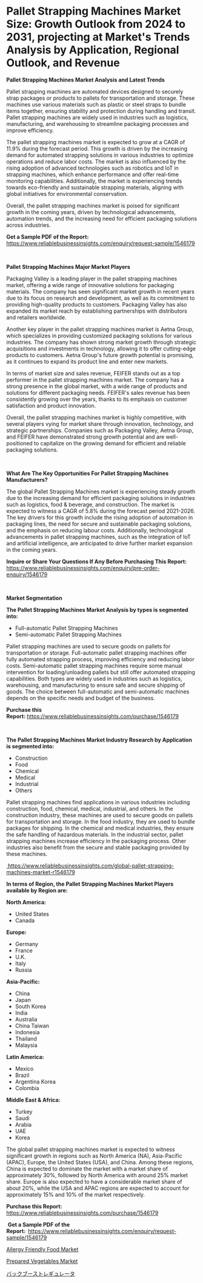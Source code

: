<p><h1>Pallet Strapping Machines Market Size: Growth Outlook from 2024 to 2031, projecting at Market's Trends Analysis by Application, Regional Outlook, and Revenue</h1></p><p><strong>Pallet Strapping Machines Market Analysis and Latest Trends</strong></p>
<p><p>Pallet strapping machines are automated devices designed to securely strap packages or products to pallets for transportation and storage. These machines use various materials such as plastic or steel straps to bundle items together, ensuring stability and protection during handling and transit. Pallet strapping machines are widely used in industries such as logistics, manufacturing, and warehousing to streamline packaging processes and improve efficiency.</p><p>The pallet strapping machines market is expected to grow at a CAGR of 11.9% during the forecast period. This growth is driven by the increasing demand for automated strapping solutions in various industries to optimize operations and reduce labor costs. The market is also influenced by the rising adoption of advanced technologies such as robotics and IoT in strapping machines, which enhance performance and offer real-time monitoring capabilities. Additionally, the market is experiencing trends towards eco-friendly and sustainable strapping materials, aligning with global initiatives for environmental conservation.</p><p>Overall, the pallet strapping machines market is poised for significant growth in the coming years, driven by technological advancements, automation trends, and the increasing need for efficient packaging solutions across industries.</p></p>
<p><strong>Get a Sample PDF of the Report:&nbsp;</strong> <a href="https://www.reliablebusinessinsights.com/enquiry/request-sample/1546179">https://www.reliablebusinessinsights.com/enquiry/request-sample/1546179</a></p>
<p>&nbsp;</p>
<p><strong>Pallet Strapping Machines Major Market Players</strong></p>
<p><p>Packaging Valley is a leading player in the pallet strapping machines market, offering a wide range of innovative solutions for packaging materials. The company has seen significant market growth in recent years due to its focus on research and development, as well as its commitment to providing high-quality products to customers. Packaging Valley has also expanded its market reach by establishing partnerships with distributors and retailers worldwide.</p><p>Another key player in the pallet strapping machines market is Aetna Group, which specializes in providing customized packaging solutions for various industries. The company has shown strong market growth through strategic acquisitions and investments in technology, allowing it to offer cutting-edge products to customers. Aetna Group's future growth potential is promising, as it continues to expand its product line and enter new markets.</p><p>In terms of market size and sales revenue, FEIFER stands out as a top performer in the pallet strapping machines market. The company has a strong presence in the global market, with a wide range of products and solutions for different packaging needs. FEIFER's sales revenue has been consistently growing over the years, thanks to its emphasis on customer satisfaction and product innovation.</p><p>Overall, the pallet strapping machines market is highly competitive, with several players vying for market share through innovation, technology, and strategic partnerships. Companies such as Packaging Valley, Aetna Group, and FEIFER have demonstrated strong growth potential and are well-positioned to capitalize on the growing demand for efficient and reliable packaging solutions.</p></p>
<p>&nbsp;</p>
<p><strong>What Are The Key Opportunities For Pallet Strapping Machines Manufacturers?</strong></p>
<p><p>The global Pallet Strapping Machines market is experiencing steady growth due to the increasing demand for efficient packaging solutions in industries such as logistics, food & beverage, and construction. The market is expected to witness a CAGR of 5.8% during the forecast period 2021-2026. The key drivers for this growth include the rising adoption of automation in packaging lines, the need for secure and sustainable packaging solutions, and the emphasis on reducing labour costs. Additionally, technological advancements in pallet strapping machines, such as the integration of IoT and artificial intelligence, are anticipated to drive further market expansion in the coming years.</p></p>
<p><strong>Inquire or Share Your Questions If Any Before Purchasing This Report:</strong> <a href="https://www.reliablebusinessinsights.com/enquiry/pre-order-enquiry/1546179">https://www.reliablebusinessinsights.com/enquiry/pre-order-enquiry/1546179</a></p>
<p>&nbsp;</p>
<p><strong>Market Segmentation</strong></p>
<p><strong>The Pallet Strapping Machines Market Analysis by types is segmented into:</strong></p>
<p><ul><li>Full-automatic Pallet Strapping Machines</li><li>Semi-automatic Pallet Strapping Machines</li></ul></p>
<p><p>Pallet strapping machines are used to secure goods on pallets for transportation or storage. Full-automatic pallet strapping machines offer fully automated strapping process, improving efficiency and reducing labor costs. Semi-automatic pallet strapping machines require some manual intervention for loading/unloading pallets but still offer automated strapping capabilities. Both types are widely used in industries such as logistics, warehousing, and manufacturing to ensure safe and secure shipping of goods. The choice between full-automatic and semi-automatic machines depends on the specific needs and budget of the business.</p></p>
<p><strong>Purchase this Report:&nbsp;</strong><a href="https://www.reliablebusinessinsights.com/purchase/1546179">https://www.reliablebusinessinsights.com/purchase/1546179</a></p>
<p>&nbsp;</p>
<p><strong>The Pallet Strapping Machines Market Industry Research by Application is segmented into:</strong></p>
<p><ul><li>Construction</li><li>Food</li><li>Chemical</li><li>Medical</li><li>Industrial</li><li>Others</li></ul></p>
<p><p>Pallet strapping machines find applications in various industries including construction, food, chemical, medical, industrial, and others. In the construction industry, these machines are used to secure goods on pallets for transportation and storage. In the food industry, they are used to bundle packages for shipping. In the chemical and medical industries, they ensure the safe handling of hazardous materials. In the industrial sector, pallet strapping machines increase efficiency in the packaging process. Other industries also benefit from the secure and stable packaging provided by these machines.</p></p>
<p><a href="https://www.reliablebusinessinsights.com/global-pallet-strapping-machines-market-r1546179">&nbsp;https://www.reliablebusinessinsights.com/global-pallet-strapping-machines-market-r1546179</a></p>
<p><strong>In terms of Region, the Pallet Strapping Machines Market Players available by Region are:</strong></p>
<p>
    <p> <strong> North America: </strong>
        <ul>
            <li>United States</li>
            <li>Canada</li>
        </ul>
        </p> 
    <p> <strong> Europe: </strong>
        <ul>
            <li>Germany</li>
            <li>France</li>
            <li>U.K.</li>
            <li>Italy</li>
            <li>Russia</li>
        </ul>
        </p> 
    <p> <strong> Asia-Pacific: </strong>
        <ul>
            <li>China</li>
            <li>Japan</li>
            <li>South Korea</li>
            <li>India</li>
            <li>Australia</li>
            <li>China Taiwan</li>
            <li>Indonesia</li>
            <li>Thailand</li>
            <li>Malaysia</li>
        </ul>
        </p> 
    <p> <strong> Latin America: </strong>
        <ul>
            <li>Mexico</li>
            <li>Brazil</li>
            <li>Argentina Korea</li>
            <li>Colombia</li>
        </ul>
        </p> 
    <p> <strong> Middle East & Africa: </strong>
        <ul>
            <li>Turkey</li>
            <li>Saudi</li>
            <li>Arabia</li>
            <li>UAE</li>
            <li>Korea</li>
        </ul>
    </p>
    </p>
<p><p>The global pallet strapping machines market is expected to witness significant growth in regions such as North America (NA), Asia-Pacific (APAC), Europe, the United States (USA), and China. Among these regions, China is expected to dominate the market with a market share of approximately 30%, followed by North America with around 25% market share. Europe is also expected to have a considerable market share of about 20%, while the USA and APAC regions are expected to account for approximately 15% and 10% of the market respectively.</p></p>
<p><strong>Purchase this Report: </strong><a href="https://www.reliablebusinessinsights.com/purchase/1546179">https://www.reliablebusinessinsights.com/purchase/1546179</a></p>
<p>&nbsp;<strong>Get a Sample PDF of the Report:&nbsp;&nbsp;</strong><a href="https://www.reliablebusinessinsights.com/enquiry/request-sample/1546179">https://www.reliablebusinessinsights.com/enquiry/request-sample/1546179</a></p>
<p><strong></strong></p>
<p><p><a href="https://github.com/sajonf007/Market-Research-Report-List-1/blob/main/allergy-friendly-food-market.md">Allergy Friendly Food Market</a></p><p><a href="https://github.com/qdaxyrhp12/Market-Research-Report-List-1/blob/main/prepared-vegetables-market.md">Prepared Vegetables Market</a></p><p><a href="https://github.com/ReganWisoky2023/Market-Research-Report-List-2/blob/main/4406749153998.md">バックブーストレギュレータ</a></p></p>